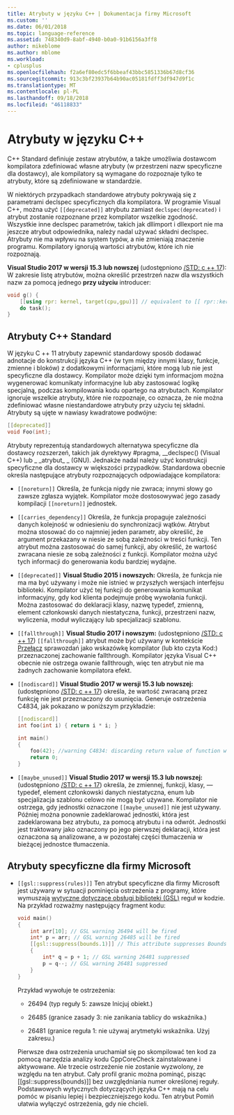 ```yaml
---
title: Atrybuty w języku C++ | Dokumentacja firmy Microsoft
ms.custom: ''
ms.date: 06/01/2018
ms.topic: language-reference
ms.assetid: 748340d9-8abf-4940-b0a0-91b6156a3ff8
author: mikeblome
ms.author: mblome
ms.workload:
- cplusplus
ms.openlocfilehash: f2a6ef80edc5f6bbeaf43bbc5851336b67d8cf36
ms.sourcegitcommit: 913c3bf23937b64b90ac05181fdff3df947d9f1c
ms.translationtype: MT
ms.contentlocale: pl-PL
ms.lasthandoff: 09/18/2018
ms.locfileid: "46118833"
---
```

# <a name="attributes-in-c"></a>Atrybuty w języku C++

C++ Standard definiuje zestaw atrybutów, a także umożliwia dostawcom kompilatora zdefiniować własne atrybuty (w przestrzeni nazw specyficzne dla dostawcy), ale kompilatory są wymagane do rozpoznaje tylko te atrybuty, które są zdefiniowane w standardzie.

W niektórych przypadkach standardowe atrybuty pokrywają się z parametrami declspec specyficznych dla kompilatora. W programie Visual C++, można użyć `[[deprecated]]` atrybutu zamiast `declspec(deprecated)` i atrybut zostanie rozpoznane przez kompilator wszelkie zgodność. Wszystkie inne declspec parametrów, takich jak dllimport i dllexport nie ma jeszcze atrybut odpowiednika, należy nadal używać składni declspec. Atrybuty nie ma wpływu na system typów, a nie zmieniają znaczenie programu. Kompilatory ignorują wartości atrybutów, które ich nie rozpoznają.

**Visual Studio 2017 w wersji 15.3 lub nowszej** (udostępniono [/STD: c ++ 17](../build/reference/std-specify-language-standard-version.md)): W zakresie listę atrybutów, można określić przestrzeń nazw dla wszystkich nazw za pomocą jednego **przy użyciu** introducer:

```cpp
void g() {
    [[using rpr: kernel, target(cpu,gpu)]] // equivalent to [[ rpr::kernel, rpr::target(cpu,gpu) ]]
    do task();
}
```

## <a name="c-standard-attributes"></a>Atrybuty C++ Standard

W języku C ++ 11 atrybuty zapewnić standardowy sposób dodawać adnotacje do konstrukcji języka C++ (w tym między innymi klasy, funkcje, zmienne i bloków) z dodatkowymi informacjami, które mogą lub nie jest specyficzne dla dostawcy. Kompilator może dzięki tym informacjom można wygenerować komunikaty informacyjne lub aby zastosować logikę specjalną, podczas kompilowania kodu opartego na atrybutach. Kompilator ignoruje wszelkie atrybuty, które nie rozpoznaje, co oznacza, że nie można zdefiniować własne niestandardowe atrybuty przy użyciu tej składni. Atrybuty są ujęte w nawiasy kwadratowe podwójne:

```cpp
[[deprecated]]
void Foo(int);
```

Atrybuty reprezentują standardowych alternatywa specyficzne dla dostawcy rozszerzeń, takich jak dyrektywy #pragma, __declspec() (Visual C++) lub &#95; &#95;atrybut&#95; &#95; (GNU). Jednakże nadal należy użyć konstrukcji specyficzne dla dostawcy w większości przypadków. Standardowa obecnie określa następujące atrybuty rozpoznających odpowiadające kompilatora:

- `[[noreturn]]` Określa, że funkcja nigdy nie zwraca; innymi słowy go zawsze zgłasza wyjątek. Kompilator może dostosowywać jego zasady kompilacji `[[noreturn]]` jednostek.

- `[[carries_dependency]]` Określa, że funkcja propaguje zależności danych kolejność w odniesieniu do synchronizacji wątków. Atrybut można stosować do co najmniej jeden parametr, aby określić, że argument przekazany w niesie ze sobą zależności w treści funkcji. Ten atrybut można zastosować do samej funkcji, aby określić, że wartość zwracana niesie ze sobą zależności z funkcji. Kompilator można użyć tych informacji do generowania kodu bardziej wydajne.

- `[[deprecated]]` **Visual Studio 2015 i nowszych:** Określa, że funkcja nie ma ma być używany i może nie istnieć w przyszłych wersjach interfejsu biblioteki. Kompilator użyć tej funkcji do generowania komunikat informacyjny, gdy kod klienta podejmuje próbę wywołania funkcji. Można zastosować do deklaracji klasy, nazwę typedef, zmienną, element członkowski danych niestatyczna, funkcji, przestrzeni nazw, wyliczenia, moduł wyliczający lub specjalizacji szablonu.

- `[[fallthrough]]` **Visual Studio 2017 i nowszym:** (udostępniono [/STD: c ++ 17](../build/reference/std-specify-language-standard-version.md)) `[[fallthrough]]` atrybut może być używany w kontekście [Przełącz](switch-statement-cpp.md) sprawozdań jako wskazówkę kompilator (lub kto czyta Kod:) przeznaczonej zachowanie fallthrough. Kompilator języka Visual C++ obecnie nie ostrzega owanie fallthrough, więc ten atrybut nie ma żadnych zachowanie kompilatora efekt.

- `[[nodiscard]]` **Visual Studio 2017 w wersji 15.3 lub nowszej:** (udostępniono [/STD: c ++ 17](../build/reference/std-specify-language-standard-version.md)) określa, że wartość zwracaną przez funkcję nie jest przeznaczony do usunięcia. Generuje ostrzeżenia C4834, jak pokazano w poniższym przykładzie:

   ```cpp
   [[nodiscard]]
   int foo(int i) { return i * i; }

   int main()
   {
       foo(42); //warning C4834: discarding return value of function with 'nodiscard' attribute
       return 0;
   }
   ```

- `[[maybe_unused]]` **Visual Studio 2017 w wersji 15.3 lub nowszej:** (udostępniono [/STD: c ++ 17](../build/reference/std-specify-language-standard-version.md)) określa, że zmiennej, funkcji, klasy, — typedef, element członkowski danych niestatyczna, enum lub specjalizacja szablonu celowo nie mogą być używane. Kompilator nie ostrzega, gdy jednostki oznaczone `[[maybe_unused]]` nie jest używany. Później można ponownie zadeklarować jednostki, która jest zadeklarowana bez atrybutu, za pomocą atrybutu i na odwrót. Jednostki jest traktowany jako oznaczony po jego pierwszej deklaracji, która jest oznaczona są analizowane, a w pozostałej części tłumaczenia w bieżącej jednostce tłumaczenia.

## <a name="microsoft-specific-attributes"></a>Atrybuty specyficzne dla firmy Microsoft

- `[[gsl::suppress(rules)]]` Ten atrybut specyficzne dla firmy Microsoft jest używany w sytuacji pominięcia ostrzeżenia z programy, które wymuszają [wytyczne dotyczące obsługi biblioteki (GSL)](https://github.com/Microsoft/GSL) reguł w kodzie. Na przykład rozważmy następujący fragment kodu:

    ```cpp
    void main()
    {
        int arr[10]; // GSL warning 26494 will be fired
        int* p = arr; // GSL warning 26485 will be fired
        [[gsl::suppress(bounds.1)]] // This attribute suppresses Bounds rule #1
        {
            int* q = p + 1; // GSL warning 26481 suppressed
            p = q--; // GSL warning 26481 suppressed
        }
    }
    ```

   Przykład wywołuje te ostrzeżenia:

   - 26494 (typ reguły 5: zawsze Inicjuj obiekt.)

   - 26485 (granice zasady 3: nie zanikania tablicy do wskaźnika.)

   - 26481 (granice reguła 1: nie używaj arytmetyki wskaźnika. Użyj zakresu.)

   Pierwsze dwa ostrzeżenia uruchamiał się po skompilować ten kod za pomocą narzędzia analizy kodu CppCoreCheck zainstalowane i aktywowane. Ale trzecie ostrzeżenie nie zostanie wyzwolony, ze względu na ten atrybut. Cały profil granic można pominąć, pisząc [[gsl::suppress(bounds)]] bez uwzględniania numer określonej reguły. Podstawowych wytycznych dotyczących języka C++ mają na celu pomóc w pisaniu lepiej i bezpieczniejszego kodu. Ten atrybut Pomiń ułatwia wyłączyć ostrzeżenia, gdy nie chcieli.